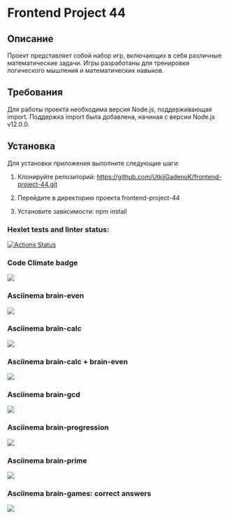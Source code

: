 # Frontend Project 44

## Описание
Проект представляет собой набор игр, включающих в себя различные математические задачи. Игры разработаны для тренировки логического мышления и математических навыков.

## Требования
Для работы проекта необходима версия Node.js, поддерживающая import. Поддержка import была добавлена, начиная с версии Node.js v12.0.0.


## Установка
Для установки приложения выполните следующие шаги:

1. Клонируйте репозиторий:
https://github.com/UtkijGadenoK/frontend-project-44.git

2. Перейдите в директорию проекта frontend-project-44

3. Установите зависимости: npm install


### Hexlet tests and linter status:
[![Actions Status](https://github.com/UtkijGadenoK/frontend-project-44/actions/workflows/hexlet-check.yml/badge.svg)](https://github.com/UtkijGadenoK/frontend-project-44/actions)

### Code Climate badge
<a href="https://codeclimate.com/github/UtkijGadenoK/frontend-project-44/maintainability"><img src="https://api.codeclimate.com/v1/badges/e7db6de9d92de0377b18/maintainability" /></a>

### Asciinema brain-even
<a href="https://asciinema.org/a/2W1Nnwq1YeQUBJdOtdM85romr" target="_blank"><img src="https://asciinema.org/a/2W1Nnwq1YeQUBJdOtdM85romr.svg" /></a>

### Asciinema brain-calc
<a href="https://asciinema.org/a/YREqITCZnqpKVC2UDQWb2Mz29" target="_blank"><img src="https://asciinema.org/a/YREqITCZnqpKVC2UDQWb2Mz29.svg" /></a>

### Asciinema brain-calc + brain-even
<a href="https://asciinema.org/a/KJ4hZhunM9mhUVf3x8UXaVIK6" target="_blank"><img src="https://asciinema.org/a/KJ4hZhunM9mhUVf3x8UXaVIK6.svg" /></a>

### Asciinema brain-gcd
<a href="https://asciinema.org/a/lHPC5aRjQtiohVOmRBIPPtADp" target="_blank"><img src="https://asciinema.org/a/lHPC5aRjQtiohVOmRBIPPtADp.svg" /></a>

### Asciinema brain-progression
<a href="https://asciinema.org/a/JvNc2ozIfNEsYzgZj88uBQdW8" target="_blank"><img src="https://asciinema.org/a/JvNc2ozIfNEsYzgZj88uBQdW8.svg" /></a>

### Asciinema brain-prime
<a href="https://asciinema.org/a/Tv3zfQh7kyFZbLEuTyfIFKHcV" target="_blank"><img src="https://asciinema.org/a/Tv3zfQh7kyFZbLEuTyfIFKHcV.svg" /></a>

### Asciinema brain-games: correct answers
<a href="https://asciinema.org/a/feeVM6DxhxLM3KTLLS94Kkuoh" target="_blank"><img src="https://asciinema.org/a/feeVM6DxhxLM3KTLLS94Kkuoh.svg" /></a>
